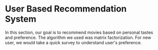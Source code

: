 # User Based Recommendation System

In this section, our goal is to recommend movies based on personal tastes and preference. The algorithm we used was matrix factorization. For new user, we would take a quick survey to understand user's preference.
